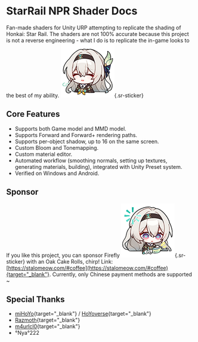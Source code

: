 # StarRail NPR Shader Docs

Fan-made shaders for Unity URP attempting to replicate the shading of Honkai: Star Rail. The shaders are not 100% accurate because this project is not a reverse engineering - what I do is to replicate the in-game looks to the best of my ability. ![](../assets/stickers/firefly-1.png){.sr-sticker}

## Core Features

- Supports both Game model and MMD model.
- Supports Forward and Forward+ rendering paths.
- Supports per-object shadow, up to 16 on the same screen.
- Custom Bloom and Tonemapping.
- Custom material editor.
- Automated workflow (smoothing normals, setting up textures, generating materials, building), integrated with Unity Preset system.
- Verified on Windows and Android.

## Sponsor

If you like this project, you can sponsor Firefly ![](../assets/stickers/firefly-3.png){.sr-sticker} with an Oak Cake Rolls, chirp! Link: [https://stalomeow.com/#coffee](https://stalomeow.com/#coffee){target="_blank"}. Currently, only Chinese payment methods are supported ~

## Special Thanks

- [miHoYo](https://mihoyo.com/){target="_blank"} / [HoYoverse](https://hoyoverse.com/){target="_blank"}
- [Razmoth](https://github.com/Razmoth){target="_blank"}
- [m4urlcl0](https://github.com/m4urlclo0){target="_blank"}
- °Nya°222
